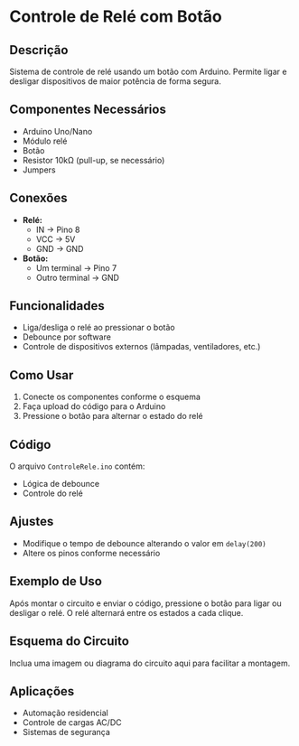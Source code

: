 # Controle de Relé com Botão

## Descrição
Sistema de controle de relé usando um botão com Arduino. Permite ligar e desligar dispositivos de maior potência de forma segura.

## Componentes Necessários
- Arduino Uno/Nano
- Módulo relé
- Botão
- Resistor 10kΩ (pull-up, se necessário)
- Jumpers

## Conexões
- **Relé:**
  - IN → Pino 8
  - VCC → 5V
  - GND → GND
- **Botão:**
  - Um terminal → Pino 7
  - Outro terminal → GND

## Funcionalidades
- Liga/desliga o relé ao pressionar o botão
- Debounce por software
- Controle de dispositivos externos (lâmpadas, ventiladores, etc.)

## Como Usar
1. Conecte os componentes conforme o esquema
2. Faça upload do código para o Arduino
3. Pressione o botão para alternar o estado do relé

## Código
O arquivo `ControleRele.ino` contém:
- Lógica de debounce
- Controle do relé

## Ajustes
- Modifique o tempo de debounce alterando o valor em `delay(200)`
- Altere os pinos conforme necessário

## Exemplo de Uso
Após montar o circuito e enviar o código, pressione o botão para ligar ou desligar o relé. O relé alternará entre os estados a cada clique.

## Esquema do Circuito
Inclua uma imagem ou diagrama do circuito aqui para facilitar a montagem.

## Aplicações
- Automação residencial
- Controle de cargas AC/DC
- Sistemas de segurança
